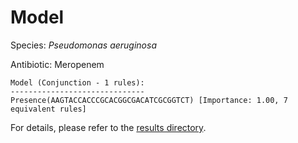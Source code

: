 
# Model

Species: *Pseudomonas aeruginosa*

Antibiotic: Meropenem

```
Model (Conjunction - 1 rules):
------------------------------
Presence(AAGTACCACCCGCACGGCGACATCGCGGTCT) [Importance: 1.00, 7 equivalent rules]

```

For details, please refer to the [results directory](../../../../../results/scm_b/pseudomonas%20aeruginosa/meropenem/repeat_0/).

